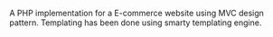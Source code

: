A PHP implementation for a E-commerce website using MVC design pattern.
Templating has been done using smarty templating engine.
